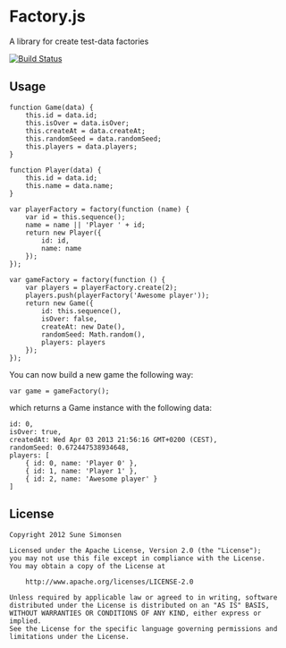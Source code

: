 # Factory.js

A library for create test-data factories

[![Build Status](https://travis-ci.org/sunesimonsen/factory.js.png?branch=master)](https://travis-ci.org/sunesimonsen/factory.js)

## Usage

    function Game(data) {
        this.id = data.id;
        this.isOver = data.isOver;
        this.createAt = data.createAt;
        this.randomSeed = data.randomSeed;
        this.players = data.players;
    }

    function Player(data) {
        this.id = data.id;
        this.name = data.name;
    }

    var playerFactory = factory(function (name) {
        var id = this.sequence();
        name = name || 'Player ' + id;
        return new Player({
            id: id,
            name: name
        });
    });

    var gameFactory = factory(function () {
        var players = playerFactory.create(2);
        players.push(playerFactory('Awesome player'));
        return new Game({
            id: this.sequence(),
            isOver: false,
            createAt: new Date(),
            randomSeed: Math.random(),
            players: players
        });
    });

You can now build a new game the following way:

    var game = gameFactory();

which returns a Game instance with the following data:

    id: 0,
    isOver: true,
    createdAt: Wed Apr 03 2013 21:56:16 GMT+0200 (CEST),
    randomSeed: 0.672447538934648,
    players: [
        { id: 0, name: 'Player 0' },
        { id: 1, name: 'Player 1' },
        { id: 2, name: 'Awesome player' }
    ]

## License

    Copyright 2012 Sune Simonsen

    Licensed under the Apache License, Version 2.0 (the "License");
    you may not use this file except in compliance with the License.
    You may obtain a copy of the License at

        http://www.apache.org/licenses/LICENSE-2.0

    Unless required by applicable law or agreed to in writing, software
    distributed under the License is distributed on an "AS IS" BASIS,
    WITHOUT WARRANTIES OR CONDITIONS OF ANY KIND, either express or implied.
    See the License for the specific language governing permissions and
    limitations under the License.
